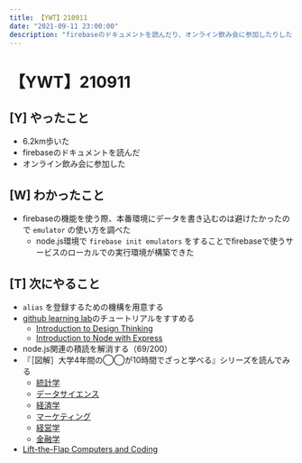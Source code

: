 ```yaml
---
title: 【YWT】210911
date: "2021-09-11 23:00:00"
description: "firebaseのドキュメントを読んだり、オンライン飲み会に参加したりした"
---
```


# 【YWT】210911

## [Y] やったこと

- 6.2km歩いた
- firebaseのドキュメントを読んだ
- オンライン飲み会に参加した

## [W] わかったこと

- firebaseの機能を使う際、本番環境にデータを書き込むのは避けたかったので `emulator` の使い方を調べた
  - node.js環境で `firebase init emulators` をすることでfirebaseで使うサービスのローカルでの実行環境が構築できた

## [T] 次にやること

- `alias` を登録するための機構を用意する
- [github learning lab](https://lab.github.com/githubtraining)のチュートリアルをすすめる
  - [Introduction to Design Thinking](https://lab.github.com/githubtraining/introduction-to-design-thinking)
  - [Introduction to Node with Express](https://lab.github.com/everydeveloper/introduction-to-node-with-express)
- node.js関連の積読を解消する（69/200）
- 『［図解］大学4年間の◯◯が10時間でざっと学べる』シリーズを読んでみる
  - [統計学](https://www.amazon.co.jp/dp/B07PXB4NN9)
  - [データサイエンス](https://www.amazon.co.jp/dp/B07XNW3TQM)
  - [経済学](https://www.amazon.co.jp/dp/B01KNLFHH6)
  - [マーケティング](https://www.amazon.co.jp/dp/B07BNC2SV3)
  - [経営学](https://www.amazon.co.jp/dp/B071SKDF3L)
  - [金融学](https://www.amazon.co.jp/dp/B07BB6Z7FW)
- [Lift-the-Flap Computers and Coding](https://www.amazon.co.jp/dp/1409591514)
